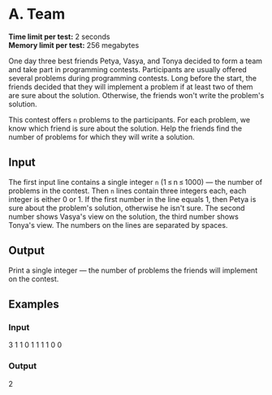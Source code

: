 # A. Team

**Time limit per test:** 2 seconds  
**Memory limit per test:** 256 megabytes

One day three best friends Petya, Vasya, and Tonya decided to form a team and take part in programming contests. Participants are usually offered several problems during programming contests. Long before the start, the friends decided that they will implement a problem if at least two of them are sure about the solution. Otherwise, the friends won't write the problem's solution.

This contest offers `n` problems to the participants. For each problem, we know which friend is sure about the solution. Help the friends find the number of problems for which they will write a solution.

## Input

The first input line contains a single integer `n` (1 ≤ n ≤ 1000) — the number of problems in the contest. Then `n` lines contain three integers each, each integer is either 0 or 1. If the first number in the line equals 1, then Petya is sure about the problem's solution, otherwise he isn't sure. The second number shows Vasya's view on the solution, the third number shows Tonya's view. The numbers on the lines are separated by spaces.

## Output

Print a single integer — the number of problems the friends will implement on the contest.

## Examples

### Input

3 1 1 0 1 1 1 1 0 0

### Output

2
